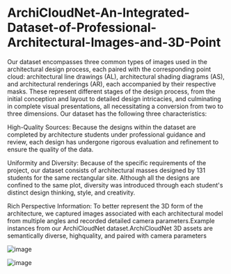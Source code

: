 # ArchiCloudNet-An-Integrated-Dataset-of-Professional-Architectural-Images-and-3D-Point
Our dataset encompasses three common types of images used in the architectural design process, each paired with the corresponding point cloud: architectural line drawings (AL), architectural shading diagrams (AS), and architectural renderings (AR), each accompanied by their respective masks. These represent different stages of the design process, from the initial conception and layout to detailed design intricacies, and culminating in complete visual presentations, all necessitating a conversion from two to three dimensions. Our dataset has the following three characteristics:

High-Quality Sources: Because the designs within the dataset are completed by architecture students under professional guidance and review, each design has undergone rigorous evaluation and refinement to ensure the quality of the data.

Uniformity and Diversity: Because of the specific requirements of the project, our dataset consists of architectural masses designed by 131 students for the same rectangular site. Although all the designs are confined to the same plot, diversity was introduced through each student's distinct design thinking, style, and creativity.

Rich Perspective Information: To better represent the 3D form of the architecture, we captured images associated with each architectural model from multiple angles and recorded detailed camera parameters.Example instances from our ArchiCloudNet dataset.ArchiCloudNet 3D assets are semantically diverse, highquality, and paired with camera parameters


![image](https://github.com/gzhuinjune/ArchiCloudNet-An-Integrated-Dataset-of-Professional-Architectural-Images-and-3D-Point/assets/101176810/833d7dea-f230-4293-b7a4-af6de1eb7b2a)

![image](https://github.com/gzhuinjune/ArchiCloudNet-An-Integrated-Dataset-of-Professional-Architectural-Images-and-3D-Point/assets/101176810/0cccc9fc-fd27-4cf2-8984-44532a3f03c5)





